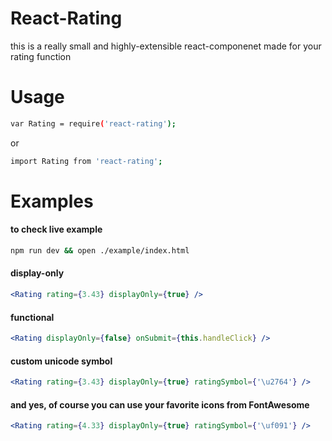 # React-Rating
this is a really small and highly-extensible react-componenet made for your rating function

# Usage

```bash
var Rating = require('react-rating');
```
or

```bash
import Rating from 'react-rating';
```

# Examples

#### to check live example

```bash
npm run dev && open ./example/index.html
```

#### display-only
```jsx
<Rating rating={3.43} displayOnly={true} />
```

#### functional
```jsx
<Rating displayOnly={false} onSubmit={this.handleClick} />
```

#### custom unicode symbol
```jsx
<Rating rating={3.43} displayOnly={true} ratingSymbol={'\u2764'} />
```

#### and yes, of course you can use your favorite icons from FontAwesome

```jsx
<Rating rating={4.33} displayOnly={true} ratingSymbol={'\uf091'} />
```
